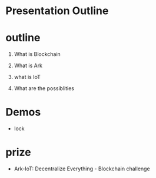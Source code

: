 # Presentation Outline



# outline

1. What is Blockchain

2. What is Ark

3. what is IoT

4. What are the possiblities




# Demos

- lock



# prize

- Ark-IoT: Decentralize Everything - Blockchain challenge
